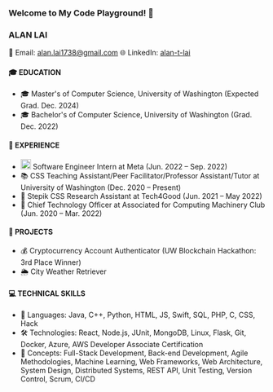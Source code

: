 ### Welcome to My Code Playground! 🚀

### ALAN LAI
📧 Email: alan.lai1738@gmail.com
🌐 LinkedIn: [alan-t-lai](https://www.linkedin.com/in/alan-t-lai/) 

#### 🎓 EDUCATION
- 🎓 Master's of Computer Science, University of Washington (Expected Grad. Dec. 2024)
- 🎓 Bachelor's of Computer Science, University of Washington (Grad. Dec. 2022)

#### 💼 EXPERIENCE
- <img src="https://github.com/alan-lai1738/alan-lai1738/assets/70036749/7d944933-8c1c-4bd9-b0f7-2c622d677e4a" alt="Image Description" width="20" height="20">  Software Engineer Intern at Meta (Jun. 2022 – Sep. 2022) 
- 📚 CSS Teaching Assistant/Peer Facilitator/Professor Assistant/Tutor at University of Washington (Dec. 2020 – Present)
- 🔬 Stepik CSS Research Assistant at Tech4Good (Jun. 2021 – May 2022)
- 🚀 Chief Technology Officer at Associated for Computing Machinery Club (Jun. 2020 – Mar. 2022)

#### 🚀 PROJECTS
- 💰 Cryptocurrency Account Authenticator (UW Blockchain Hackathon: 3rd Place Winner)
- 🌦️ City Weather Retriever

#### 💻 TECHNICAL SKILLS
- 💬 Languages: Java, C++, Python, HTML, JS, Swift, SQL, PHP, C, CSS, Hack
- 🛠️ Technologies: React, Node.js, JUnit, MongoDB, Linux, Flask, Git, Docker, Azure, AWS Developer Associate Certification
- 🧠 Concepts: Full-Stack Development, Back-end Development, Agile Methodologies, Machine Learning, Web Frameworks, Web Architecture, System Design, Distributed Systems, REST API, Unit Testing, Version Control, Scrum, CI/CD

